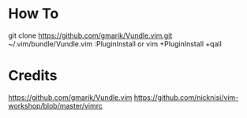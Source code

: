 # How To
git clone https://github.com/gmarik/Vundle.vim.git ~/.vim/bundle/Vundle.vim
:PluginInstall
or
vim +PluginInstall +qall

# Credits
https://github.com/gmarik/Vundle.vim
https://github.com/nicknisi/vim-workshop/blob/master/vimrc
